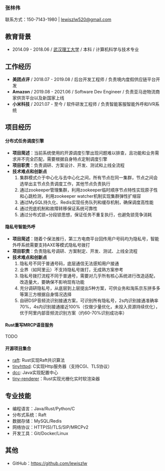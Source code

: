 ### 张林伟

联系方式：150-7143-1980 | lewiszlw520@gmail.com

## 教育背景
- 2014.09 - 2018.06 / [武汉理工大学](https://en.wikipedia.org/wiki/Wuhan_University_of_Technology) / 本科 / 计算机科学与技术专业

## 工作经历
- **美团点评** / 2018.07 - 2019.08 / 后台开发工程师 / 负责境内度假供应链平台开发
- **Amazon** / 2019.08 - 2021.06 / Software Dev Engineer / 负责亚马逊物流商家供货平台以及新国家上线
- **小米科技** / 2021.07 - 至今 / 软件研发工程师 / 负责智能客服智能外呼和IVR系统

## 项目经历

#### 分布式任务调度引擎
- **项目简述**：当前系统使用的开源调度引擎出现问题难以排查，且功能和业务需求并不完全匹配，需要根据自身特点定制调度引擎
- **项目职责**：负责调研、方案设计、开发、测试和上线全流程
- **技术难点和创新点**
  1. 集群模式介于中心化与去中心化之间，所有节点在同一集群，节点之间会选举出主节点负责调度工作，其他节点负责执行
  2. 通过zookeeper管理集群，利用zookeeper临时顺序节点特性实现原子性和心跳检测，利用zookeeper watcher机制实现集群弹性扩缩容
  3. 通过MySQL持久化、Redis实现任务队列和缓存机制，确保调度高性能
  4. 通过兜底机制和故障转移保证系统可靠性
  5. 通过分布式锁+分段锁思想，保证任务不重复执行，也避免锁竞争消耗

#### 隐私号智能外呼
- **项目简述**：随着个保法推行，第三方电商平台回传用户号码均为隐私号，智能外呼系统需要支持AXE等模式隐私号拨打
- **项目职责**：负责隐私号调研、方案制定、开发、测试、上线全流程
- **技术难点和创新点**
  1. 隐私号不同于普通号码，底层通信无法感知用户接通
  2. 业界（如阿里云）不支持隐私号拨打，无成熟方案参考
  3. 隐私号拨打流程不同于普通号，需要对几乎所有核心系统进行改造适配，改造量大，要确保不影响现有功能
  4. 充分调研隐私号，从底层到上层提出5种方案，可供业务和淘系京东拼多多等第三方根据自身情况选择
  5. 自研DSP音频流识别接通方案，可识别所有隐私号，2s内识别接通准确率70%，4s内识别接通接近100%（仅做少量优化，未投入资源持续优化），优于阿里内部音频流识别方案（约60-70%识别成功率）

#### Rust重写MRCP语音服务
TODO

#### 开源项目集合
- [raft](https://github.com/lewiszlw/raft): Rust实现Raft共识算法
- [tinyhttpd](https://github.com/lewiszlw/tinyhttpd): C实现Http服务器（支持CGI、TLS协议）
- [dcc](https://github.com/lewiszlw/dcc): Java实现配置中心
- [tiny-renderer](https://github.com/NightsWatchGames/tiny-renderer)：Rust实现光栅化实时软渲染器

## 专业技能
- 编程语言：Java/Rust/Python/C
- 分布式系统：Raft
- 数据存储：MySQL/Redis
- 网络协议：HTTP(S)/TLS/SIP/MRCPv2
- 开发工具：Git/Docker/Linux

## 其他
- GitHub：https://github.com/lewiszlw